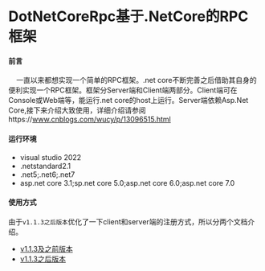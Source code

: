 # DotNetCoreRpc基于.NetCore的RPC框架

#### 前言
&nbsp;&nbsp;&nbsp;&nbsp;一直以来都想实现一个简单的RPC框架。.net core不断完善之后借助其自身的便利实现一个RPC框架。框架分Server端和Client端两部分。Client端可在Console或Web端等，能运行.net core的host上运行。Server端依赖Asp.Net Core,接下来介绍大致使用，详细介绍请参阅https://www.cnblogs.com/wucy/p/13096515.html

#### 运行环境
<ul>
    <li>visual studio 2022</li>
    <li>.netstandard2.1</li>
    <li>.net5;.net6;.net7</li>
    <li>asp.net core 3.1;sp.net core 5.0;asp.net core 6.0;asp.net core 7.0</li>
</ul>

#### 使用方式
由于`v1.1.3之后版本`优化了一下client和server端的注册方式，所以分两个文档介绍。
+ [v1.1.3及之前版本](https://github.com/softlgl/DotNetCoreRpc/blob/master/docs/1.1.3及之前版本.md)
+ [v1.1.3之后版本](https://github.com/softlgl/DotNetCoreRpc/blob/master/docs/1.1.3更高版本.md)



